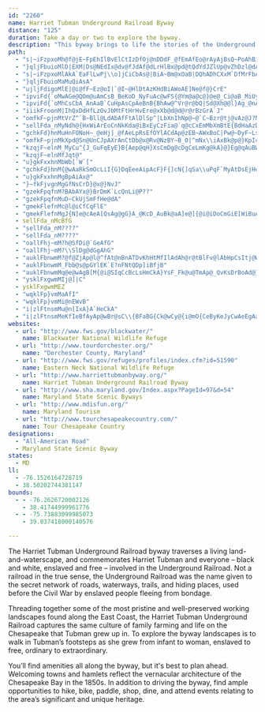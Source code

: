 ```yaml
---
id: "2260"
name: Harriet Tubman Underground Railroad Byway
distance: "125"
duration: Take a day or two to explore the byway.
description: "This byway brings to life the stories of the Underground Railroad, a secret network of roads, waterways, trails, and hiding places along which enslaved African-Americans were helped to freedom before the Civil War."
path:
  - "s|~iFzpxoMh@f@jE~FpEhIlBvElCtIzDfOj@nDDdF_@fEmAfEo@rAyAjBsQ~PoAhBi@dAaAbCWdAUdAg@tDUxNKnCc@`GcF`]_B|MgAzEyA|DyC`FqYx\\}CfFmCzFyArEo@jCcF~V[fDKpBClCJtEXrDZjBt@tDf@~AvB|ExI~MrBvE~@zC|Mtl@`AxFbB|Nz@pGnIv`@`Ina@hAzIj@lGv@dFbFjPnD`J|A~CnCfEzz@~fA~BdDv@~At@`Cr@fENpB?lDUlH"
  - "}qljFbuioMlD|EXM|Ds@NEdIx@dv@fJdAf@dLrHlBx@pd@tQdYdJZlUp@vZhDzl@dAfIvBfHrBfFhAjBt@|@fJhIbCdBjNnGlEfBlBn@lVhDhD`ArB|@xBpA|BfBlCxCvg@by@bZrg@dJ|NhVra@pBxElLr]rCrGtA`CfGlIfBrB~@p@pGdDbAt@hRtQ"
  - "s|~iFzpxoMlAkA`EaFlLwPj\\o]jCiCbAs@|BiA~Bm@xOaB|DQhADhCXxM`DfMrFbAR`Ir@pEJjMDxBUboAa[`FiArAOtCNx\\pGjADbAK|FoDhRmMd@SlAMhCyJvPul@d@oCDcDAiG]eb@t@gSBgDaKmsB~LeWJw@JwBLo@IYDgCvDuj@KcAsG{FSg@Gk@JyA~Ian@k^}KmCmC{F_I_W_`@m@_Ae@mAEqAx@mJD{AUa`@MqEe@gCy@yC}LyY[eAGkACeFXaGb@oGjAcVlAwRh@mOCmB[eBgEaL"
  - "}qljFbuioMaMuQiAsA"
  - "ujljFdigoMlE|@i@fF~Ez@oI|`@I~@HlDtAzKHdBiAWoAE]Ne@f@}CrE"
  - "ipviFd{`oMwAGe@QOm@uAmCsB_BeKoD_NyFuAc@wFS{@Ym@a@c@}@e@_Ci@aB_MiUyAiC_AcAkAg@}ASkYQyCYyAg@uMaHsDsA}D]uOM{Ee@wC_AcMiGcv@gRyBSoC@wARkExAsCrB_IfH}@j@{BbA{B`@g^fBmDl@wDhB}ZjSsAx@}Bx@{@PmCRyPRiBPiBf@wGpDwDtC}@d@eCz@wCb@oCz@cMdF{N`IiClA_AXaGlAcDvAsGnEgE~EaDlBoEpB_Ar@yNjO_CjByE`D_Cr@uBXmDPsDj@uN~DgAh@{AjA{@fAuF|JwClDcInFiAZc@?GAAIOUEKCOA_@Fu@xLgz@vAsKr@iJPeFHgF?uEIwDi@{KsFgg@}@sK_@_OUyUs@ca@_@@w@YwB]eGaBiCgAmDkCiFuFkFqG_PkTkNiQ}DyD_QkM_A{@mB{BaDgFwCuFoIyP_Pe]{KeW_CmEkEiJsI_QcCaGgGaQqAwC{@yA_ByBqWwX}CgE{@kBwCuGiA_Dy@wCaL{i@s@sEImFhAkMN_D`Asj@cAMcAsBgFyMaKqZcFyAeOmD"
  - "ipviFd{`oMhCsCbA_AnAaB`CuHpAsCpAeBnB{BhAw@^Vr@r@bQ|Sd@Xh@@l}Ag_@nAq@n@iBjIwh@~BaGlB{C|FmFxPmMpLsJp^ePnIgFZq@Hk@tHix@PyAlBoI?iCR}@"
  - "iiikFroonM|IhQxDdHfLzOvJbMtFtHrHvEre@xXb@d@d@r@rBzGrA`J"
  - "omfkF~pjnMtVrZ^`B~Bll@LdAbAfFtAlDlSp^|LbXnIhNp@~@`C~Bzr@tj@vAz@J?NMlB{DrEaHFQCS"
  - "sellFda_nMyNdh@{HxWiArEoCnNkKda@iBxEyCzFia@`q@cCxEmMbXmBtE{BdHaAzDcC|MmAdMcFbpAz@LdGjoB_@f_@IdH]rX"
  - "gchkFd}hnMuHnFONoH~_@eHj]_@fAeLpRsEfOYlACdAp@zEB~AWxBoC|Pw@~DyF~LsAbEc@fCIxEHh@lBzArC`DhAd@fHlAh@^nGtL"
  - "omfkF~pjnMkXpd@Sn@UnCJpAXrAnCtDb@x@Rv@NzBY~B_O|^mNx\\iAxBk@p@}KpIcFhDaPvH"
  - "kzqjF~elnM_MyCu^{J_GuFqEyE}B{Aep@qH}XsCmDg@cDgCeLmKg@kA}@}Eg@qAuBWiADmDx@uGOaAQgD_BeNgI}GmEoRaR{CiCiAWaP[mBW_EmA}D_BkQaGeGqBiASyCQsi@^uJ_@gG}@qEeAyDqA{PgHiJgD_Ba@}Ce@wFSoB@mXxAqEJiDC}F[{\\qEgcB_VwGe@wAD_@KWa@aBxA"
  - "kzqjF~elnMfJqt@"
  - "u}gkFxxhnMbWb[`W`["
  - "gchkFd}hnM{@wAaRkSmOcLiI{G}DqEeeAipAcF}F{]cN{]qSa\\uPqF`MyAtDsEjHeIpNqN|UYjAUlCs@nQmBfn@UxAYfAyZhr@_ZzRgBiM{AgHaWuaAy@{BsC{E}BkCcCuBaBeBsBqCwCwFeAmC{YkeAmE{KmAeC}AaBiHwEe@a@oB_CaGcJoB}AqYqKyBiAwD{BsC}@eYaE{AG}A@wIp@sB?}DYyTwDwP}CkDeAgVgKuA_AcAkAcAsByDwLaD_I{Mw[iSge@_BaCgBwBqJwEsFyCSWiEgA}BFiCdAyCdBiCx@}@LoA?cAGmBc@oCyAg@_@cDuDoAmAuMgGo@k@}BwCk@oAiJwZeFy[mAwDoAaC_AsAmx@wcAqKoMgJkJc@_@yA|BwAvBeDrE_AdA{A|Am@j@oBxA_BfA}A~@]RqExBoDpAoCx@yFpAkFjAuCp@uAZoAXm@LkGtAoGvA{Dz@cGnAmDv@iGrA{A\\m@HeBTm@BsAHuBBg@C{@?uCUm@OaAWkBe@wCiA{CsB_AaAsBkCcAeByBcFiBmIc@yEm@eEiAmDoBiDy@cA_D{BsCqAsASmGe@gg@{CcEAqC`@yDdBcAz@iBxBi@l@{@~AaA`E"
  - "u}gkFxxhnMgBpAiAx@"
  - "}~fkFjvgnMgGfNsCrD}@x@}NvJ"
  - "gzekFpqfnM?BAbAYx@}BrDmK`LcQnLi@P??"
  - "gzekFpqfnMuD~CkUjSmFfHe@dA"
  - "gmekFlefnMc@l@iCfCqFlE"
  - "gmekFlefnMgJ{N]e@cAeA[QsAg@gG}A_@KcD_AuBk@aA]e@]{@i@iDoCmGiE[WiBuAaGoDqJ_GqJmDwFeB"
  - sellFda_nMcBfG
  - "sellFda_nM????"
  - "sellFda_nM????"
  - "oallFhj~mM?h@SfDi@`GeAfG"
  - "oallFhj~mM?\\SlDg@dGgAhG"
  - "auklFbnwmM?@f@ZjAp@l@^fAt@nBnATDvKhHtMfIlAdAh@r@tBlFv@lAbHpCsItj@WdCFrA`@tDHzC}ArGqAvDy@nAeCxCeA|@oBtBmB|CsAtCyKf_@Wn@aD|KgBfGc@bBq@tBg@`A}@bA_A`@}APc@Ac@Ck@A?\\KfG"
  - "auklFbnwmM_Fbb@s@pGYlEK`E?nFNtQDp]iBfjB"
  - "auklFbnwmMq@e@wAgB[M{@i@SIqCcBcLsHmCkA}YsF_Fk@u@TmAp@_QvKsDrBoAd@}Cr@q@FkDBuRt@qF\\aFf@oE|@yPvH}CjAcCp@sGhAwANkCLaBKmBg@yTkKuAg@oR_F{KoD_KuD_HwDiNyGeKwF}HmGyDmCkSqMaPeJgCiBeBiBcBsBe_@sg@iAkA_Ag@_C}@mASkFYqLgCyJoBC?qASs@I_BEiETiB\\gEjBoR`K}BtA"
  - "ysklFxgwmMIj@]|C"
  - ysklFxgwmMEZ
  - "wqklFp}vmMaAfI"
  - "wqklFp}vmMi@nEWvB"
  - "i|zlFtnsmMu@n[IxA}A`HeCkA"
  - "i|zlFtnsmMeKfIeBfAyAp@wBr@sC\\{BFaBG{Ck@wCy@{i@mO{CeByKeJyCwAeEgAau@gPaFm@sDMuB]uXyEiBe@cUeKsKeHgCq@eK{AmD_@cBDwIrAkFp@qAFoPK{`A_BqWgKd@cCjg@o|CfIw]j@eDLiDCcE{A}z@YkLYeCOe@"
websites:
  - url: "http://www.fws.gov/blackwater/"
    name: Blackwater National Wildlife Refuge
  - url: "http://www.tourdorchester.org/"
    name: "Dorchester County, Maryland"
  - url: "http://www.fws.gov/refuges/profiles/index.cfm?id=51590"
    name: Eastern Neck National Wildlife Refuge
  - url: "http://www.harriettubmanbyway.org/"
    name: Harriet Tubman Underground Railroad Byway
  - url: "http://www.sha.maryland.gov/Index.aspx?PageId=97&d=54"
    name: Maryland State Scenic Byways
  - url: "http://www.mdisfun.org/"
    name: Maryland Tourism
  - url: "http://www.tourchesapeakecountry.com/"
    name: Tour Chesapeake Country
designations:
  - "All-American Road"
  - Maryland State Scenic Byway
states:
  - MD
ll:
  - -76.1526164728719
  - 38.50202744381147
bounds:
  - - -76.2626720002126
    - 38.41744999961776
  - - -75.73883099985073
    - 39.037418000140576

---
```


The Harriet Tubman Underground Railroad byway traverses a living land-and-waterscape, and commemorates Harriet Tubman and everyone – black and white, enslaved and free – involved in the Underground Railroad. Not a railroad in the true sense, the Underground Railroad was the name given to the secret network of roads, waterways, trails, and hiding places, used before the Civil War by enslaved people fleeing from bondage.

Threading together some of the most pristine and well-preserved working landscapes found along the East Coast, the Harriet Tubman Underground Railroad captures the same culture of family farming and life on the Chesapeake that Tubman grew up in. To explore the byway landscapes is to walk in Tubman’s footsteps as she grew from infant to woman, enslaved to free, ordinary to extraordinary.

You’ll find amenities all along the byway, but it's best to plan ahead. Welcoming towns and hamlets reflect the vernacular architecture of the Chesapeake Bay in the 1850s. In addition to driving the byway, find ample opportunities to hike, bike, paddle, shop, dine, and attend events relating to the area’s significant and unique heritage.
